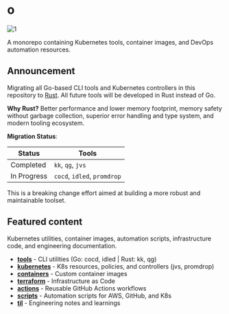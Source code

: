 # o

![1](https://github.com/user-attachments/assets/9b1068ca-55eb-4ed1-a61b-734f1c1bf911)

A monorepo containing Kubernetes tools, container images, and DevOps automation resources.

## Announcement

Migrating all Go-based CLI tools and Kubernetes controllers in this repository to [Rust](https://github.com/rust-lang/rust). All future tools will be developed in Rust instead of Go.

**Why Rust?** Better performance and lower memory footprint, memory safety without garbage collection, superior error handling and type system, and modern tooling ecosystem.

**Migration Status**:

| Status | Tools |
|--------|-------|
| Completed | `kk`, `qg`, `jvs` |
| In Progress | `cocd`, `idled`, `promdrop` |

This is a breaking change effort aimed at building a more robust and maintainable toolset.

## Featured content

Kubernetes utilities, container images, automation scripts, infrastructure code, and engineering documentation.

- **[tools](./box/tools/)** - CLI utilities (Go: cocd, idled | Rust: kk, qg)
- **[kubernetes](./box/kubernetes/)** - K8s resources, policies, and controllers (jvs, promdrop)
- **[containers](./box/containers/)** - Custom container images
- **[terraform](./box/terraform/)** - Infrastructure as Code
- **[actions](./box/actions/)** - Reusable GitHub Actions workflows
- **[scripts](./box/scripts/)** - Automation scripts for AWS, GitHub, and K8s
- **[til](./box/til/)** - Engineering notes and learnings
